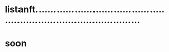 # listanft........................................................................................
# soon
